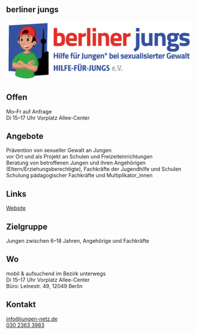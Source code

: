 ## berliner jungs
<div class="mediacontainer">
  <img id="topmedia" src="images/berliner_jungs.png" />
</div>

## Offen
Mo–Fr auf Anfrage<br>Di 15–17 Uhr Vorplatz Allee-Center

## Angebote
Prävention von sexueller Gewalt an Jungen<br>
vor Ort und als Projekt an Schulen und Freizeiteinrichtungen <br>
Beratung von betroffenen Jungen und ihren Angehörigen (Eltern/Erziehungsberechtigte), Fachkräfte der Jugendhilfe und Schulen <br>
Schulung pädagogischer Fachkräfte und Multiplikator_innen

## Links
<a target="_blank" href="http://jungs.berlin/">Website</a>

## Zielgruppe
Jungen zwischen 6–18 Jahren, Angehörige und Fachkräfte

## Wo
<div id="gmap"></div>
<script>window.onload = showMap('Leinestr. 49, 12049 Berlin', 0, 'gmap_mini')</script>
mobil & aufsuchend im Bezirk unterwegs<br>
Di 15–17 Uhr Vorplatz Allee-Center<br>
Büro: Leinestr. 49, 12049 Berlin

## Kontakt
[info@jungen-netz.de](mailto:info@jungen-netz.de)<br>
<a href="tel:+493023633983">030 2363 3983</a>
